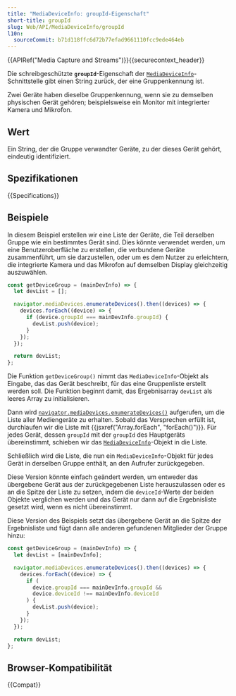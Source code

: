 ```yaml
---
title: "MediaDeviceInfo: groupId-Eigenschaft"
short-title: groupId
slug: Web/API/MediaDeviceInfo/groupId
l10n:
  sourceCommit: b71d118ffc6d72b77efad9661110fcc9ede464eb
---
```


{{APIRef("Media Capture and Streams")}}{{securecontext_header}}

Die schreibgeschützte **`groupId`**-Eigenschaft der [`MediaDeviceInfo`](/de/docs/Web/API/MediaDeviceInfo)-Schnittstelle gibt einen String zurück, der eine Gruppenkennung ist.

Zwei Geräte haben dieselbe Gruppenkennung, wenn sie zu demselben physischen Gerät gehören; beispielsweise ein Monitor mit integrierter Kamera und Mikrofon.

## Wert

Ein String, der die Gruppe verwandter Geräte, zu der dieses Gerät gehört, eindeutig identifiziert.

## Spezifikationen

{{Specifications}}

## Beispiele

In diesem Beispiel erstellen wir eine Liste der Geräte, die Teil derselben Gruppe wie ein bestimmtes Gerät sind. Dies könnte verwendet werden, um eine Benutzeroberfläche zu erstellen, die verbundene Geräte zusammenführt, um sie darzustellen, oder um es dem Nutzer zu erleichtern, die integrierte Kamera und das Mikrofon auf demselben Display gleichzeitig auszuwählen.

```js
const getDeviceGroup = (mainDevInfo) => {
  let devList = [];

  navigator.mediaDevices.enumerateDevices().then((devices) => {
    devices.forEach((device) => {
      if (device.groupId === mainDevInfo.groupId) {
        devList.push(device);
      }
    });
  });

  return devList;
};
```

Die Funktion `getDeviceGroup()` nimmt das `MediaDeviceInfo`-Objekt als Eingabe, das das Gerät beschreibt, für das eine Gruppenliste erstellt werden soll. Die Funktion beginnt damit, das Ergebnisarray `devList` als leeres Array zu initialisieren.

Dann wird [`navigator.mediaDevices.enumerateDevices()`](/de/docs/Web/API/MediaDevices/enumerateDevices) aufgerufen, um die Liste aller Mediengeräte zu erhalten. Sobald das Versprechen erfüllt ist, durchlaufen wir die Liste mit {{jsxref("Array.forEach", "forEach()")}}. Für jedes Gerät, dessen `groupId` mit der `groupId` des Hauptgeräts übereinstimmt, schieben wir das [`MediaDeviceInfo`](/de/docs/Web/API/MediaDeviceInfo)-Objekt in die Liste.

Schließlich wird die Liste, die nun ein `MediaDeviceInfo`-Objekt für jedes Gerät in derselben Gruppe enthält, an den Aufrufer zurückgegeben.

Diese Version könnte einfach geändert werden, um entweder das übergebene Gerät aus der zurückgegebenen Liste herauszulassen oder es an die Spitze der Liste zu setzen, indem die `deviceId`-Werte der beiden Objekte verglichen werden und das Gerät nur dann auf die Ergebnisliste gesetzt wird, wenn es nicht übereinstimmt.

Diese Version des Beispiels setzt das übergebene Gerät an die Spitze der Ergebnisliste und fügt dann alle anderen gefundenen Mitglieder der Gruppe hinzu:

```js
const getDeviceGroup = (mainDevInfo) => {
  let devList = [mainDevInfo];

  navigator.mediaDevices.enumerateDevices().then((devices) => {
    devices.forEach((device) => {
      if (
        device.groupId === mainDevInfo.groupId &&
        device.deviceId !== mainDevInfo.deviceId
      ) {
        devList.push(device);
      }
    });
  });

  return devList;
};
```

## Browser-Kompatibilität

{{Compat}}
